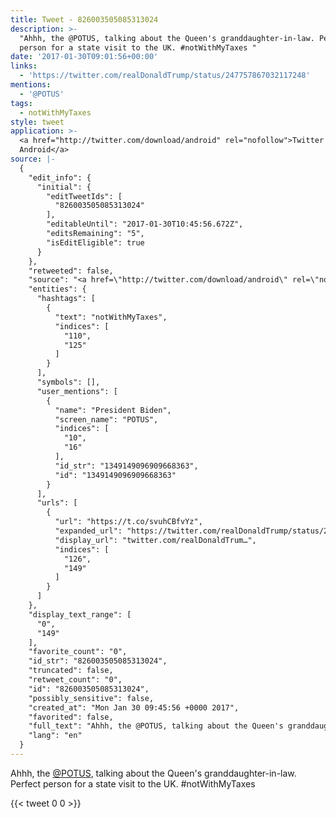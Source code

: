 ```yaml
---
title: Tweet - 826003505085313024
description: >-
  "Ahhh, the @POTUS, talking about the Queen's granddaughter-in-law. Perfect
  person for a state visit to the UK. #notWithMyTaxes "
date: '2017-01-30T09:01:56+00:00'
links:
  - 'https://twitter.com/realDonaldTrump/status/247757867032117248'
mentions:
  - '@POTUS'
tags:
  - notWithMyTaxes
style: tweet
application: >-
  <a href="http://twitter.com/download/android" rel="nofollow">Twitter for
  Android</a>
source: |-
  {
    "edit_info": {
      "initial": {
        "editTweetIds": [
          "826003505085313024"
        ],
        "editableUntil": "2017-01-30T10:45:56.672Z",
        "editsRemaining": "5",
        "isEditEligible": true
      }
    },
    "retweeted": false,
    "source": "<a href=\"http://twitter.com/download/android\" rel=\"nofollow\">Twitter for Android</a>",
    "entities": {
      "hashtags": [
        {
          "text": "notWithMyTaxes",
          "indices": [
            "110",
            "125"
          ]
        }
      ],
      "symbols": [],
      "user_mentions": [
        {
          "name": "President Biden",
          "screen_name": "POTUS",
          "indices": [
            "10",
            "16"
          ],
          "id_str": "1349149096909668363",
          "id": "1349149096909668363"
        }
      ],
      "urls": [
        {
          "url": "https://t.co/svuhCBfvYz",
          "expanded_url": "https://twitter.com/realDonaldTrump/status/247757867032117248",
          "display_url": "twitter.com/realDonaldTrum…",
          "indices": [
            "126",
            "149"
          ]
        }
      ]
    },
    "display_text_range": [
      "0",
      "149"
    ],
    "favorite_count": "0",
    "id_str": "826003505085313024",
    "truncated": false,
    "retweet_count": "0",
    "id": "826003505085313024",
    "possibly_sensitive": false,
    "created_at": "Mon Jan 30 09:45:56 +0000 2017",
    "favorited": false,
    "full_text": "Ahhh, the @POTUS, talking about the Queen's granddaughter-in-law. Perfect person for a state visit to the UK. #notWithMyTaxes https://t.co/svuhCBfvYz",
    "lang": "en"
  }
---
```

Ahhh, the [@POTUS](https://twitter.com/@POTUS), talking about the Queen's granddaughter-in-law. Perfect person for a state visit to the UK. #notWithMyTaxes 
    
{{< tweet 0 0 >}}
    
